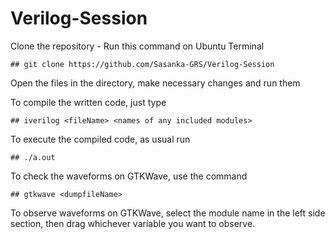 # Verilog-Session

Clone the repository - Run this command on Ubuntu Terminal
    
    ## git clone https://github.com/Sasanka-GRS/Verilog-Session

Open the files in the directory, make necessary changes and run them

To compile the written code, just type

    ## iverilog <fileName> <names of any included modules>

To execute the compiled code, as usual run

    ## ./a.out
To check the waveforms on GTKWave, use the command

    ## gtkwave <dumpfileName>

To observe waveforms on GTKWave, select the module name in the left side section, then drag
whichever variable you want to observe.
